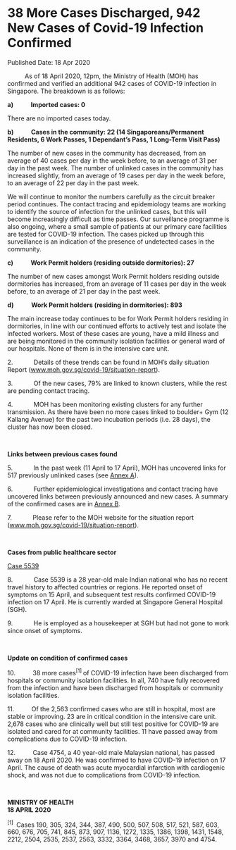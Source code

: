 <html>
    <meta http-equiv="Content-Type" content="text/html; charset=utf-8"/>
    <meta charset="utf-8"/>
    <title>38 More Cases Discharged, 942 New Cases of Covid-19 Infection Confirmed</title>
    <body><h1>38 More Cases Discharged, 942 New Cases of Covid-19 Infection Confirmed</h1>
    <p>Published Date: 18 Apr 2020</p> <p>&nbsp;&nbsp;&nbsp;&nbsp;&nbsp;&nbsp;&nbsp;&nbsp;&nbsp; As of 18 April 2020, 12pm, the Ministry of Health (MOH) has confirmed and verified an additional 942 cases of COVID-19 infection in Singapore. The breakdown is as follows: </p><p><strong>a)&nbsp;&nbsp;&nbsp;&nbsp;&nbsp;&nbsp;&nbsp;&nbsp;&nbsp;&nbsp;&nbsp; Imported cases: 0 </strong></p><p>There are no imported cases today.&nbsp;&nbsp; </p><p><strong>b)&nbsp;&nbsp;&nbsp;&nbsp;&nbsp;&nbsp;&nbsp;&nbsp;&nbsp;&nbsp;&nbsp; Cases in the community: 22 (14 Singaporeans/Permanent Residents, 6 Work Passes, 1 Dependant’s Pass, 1 Long-Term Visit Pass)</strong></p><p>The number of new cases in the community has decreased, from an average of 40 cases per day in the week before, to an average of 31 per day in the past week. The number of unlinked cases in the community has increased slightly, from an average of 19 cases per day in the week before, to an average of 22 per day in the past week.&nbsp; </p><p>We will continue to monitor the numbers carefully as the circuit breaker period continues. The contact tracing and epidemiology teams are working to identify the source of infection for the unlinked cases, but this will become increasingly difficult as time passes. Our surveillance programme is also ongoing, where a small sample of patients at our primary care facilities are tested for COVID-19 infection. The cases picked up through this surveillance is an indication of the presence of undetected cases in the community.</p><p><strong>c)&nbsp;&nbsp;&nbsp;&nbsp;&nbsp;&nbsp;&nbsp;&nbsp;&nbsp;&nbsp;&nbsp; Work Permit holders (residing outside dormitories): 27</strong></p><p>The number of new cases amongst Work Permit holders residing outside dormitories has increased, from an average of 11 cases per day in the week before, to an average of 21 per day in the past week.&nbsp; </p><p><strong>d)&nbsp;&nbsp;&nbsp;&nbsp;&nbsp;&nbsp;&nbsp;&nbsp;&nbsp;&nbsp;&nbsp; Work Permit holders (residing in dormitories): 893</strong></p><p>The main increase today continues to be for Work Permit holders residing in dormitories, in line with our continued efforts to actively test and isolate the infected workers. Most of these cases are young, have a mild illness and are being monitored in the community isolation facilities or general ward of our hospitals. None of them is in the intensive care unit. </p><p>2.&nbsp;&nbsp;&nbsp;&nbsp;&nbsp;&nbsp;&nbsp;&nbsp;&nbsp;&nbsp;&nbsp; Details of these trends can be found in MOH’s daily situation Report (<a title="" href="http://www.moh.gov.sg/covid-19/situation-report" target="_blank" data-saferedirecturl="https://www.google.com/url?q=http://www.moh.gov.sg/covid-19/situation-report&amp;source=gmail&amp;ust=1587306923796000&amp;usg=AFQjCNEF7-crYThPiIRhiwjdx0vEYwH83w">www.moh.gov.sg/covid-19/<wbr>situation-report</a>). </p><p>3.&nbsp;&nbsp;&nbsp;&nbsp;&nbsp;&nbsp;&nbsp;&nbsp;&nbsp;&nbsp;&nbsp; Of the new cases, 79% are linked to known clusters, while the rest are pending contact tracing. </p><p>4.&nbsp;&nbsp;&nbsp;&nbsp;&nbsp;&nbsp;&nbsp;&nbsp;&nbsp;&nbsp;&nbsp; MOH has been monitoring existing clusters for any further transmission. As there have been no more cases linked to boulder+ Gym (12 Kallang Avenue) for the past two incubation periods (i.e. 28 days), the cluster has now been closed. </p><p>&nbsp;</p><p><strong>Links between previous cases found</strong></p><p>5.&nbsp;&nbsp;&nbsp;&nbsp;&nbsp;&nbsp;&nbsp;&nbsp;&nbsp;&nbsp;&nbsp; In the past week (11 April to 17 April), MOH has uncovered links for 517 previously unlinked cases (see <a title="Annex A" href="/docs/librariesprovider5/pressroom/annex-a9aa73f32ea744f49936bfc43b3612c43.pdf?sfvrsn=304054e0_2">Annex A</a>). </p><p>6.&nbsp;&nbsp;&nbsp;&nbsp;&nbsp;&nbsp;&nbsp;&nbsp;&nbsp;&nbsp;&nbsp; Further epidemiological investigations and contact tracing have uncovered links between previously announced and new cases. A summary of the confirmed cases are in <a title="Annex B" href="/docs/librariesprovider5/pressroom/annex-b-18-4.pdf?sfvrsn=7ab584c8_2">Annex B</a>.</p><p>7.&nbsp;&nbsp;&nbsp;&nbsp;&nbsp;&nbsp;&nbsp;&nbsp;&nbsp;&nbsp;&nbsp; Please refer to the MOH website for the situation report (<a title="" href="http://www.moh.gov.sg/covid-19/situation-report" target="_blank" data-saferedirecturl="https://www.google.com/url?q=http://www.moh.gov.sg/covid-19/situation-report&amp;source=gmail&amp;ust=1587306923796000&amp;usg=AFQjCNEF7-crYThPiIRhiwjdx0vEYwH83w">www.moh.gov.sg/covid-19/<wbr>situation-report</a>). </p><p>&nbsp;</p><p><strong>Cases from public healthcare sector</strong></p><p><u></u><u>Case 5539 </u></p><p>8.&nbsp;&nbsp;&nbsp;&nbsp;&nbsp;&nbsp;&nbsp;&nbsp;&nbsp;&nbsp;&nbsp; Case 5539 is a 28 year-old male Indian national who has no recent travel history to affected countries or regions. He reported onset of symptoms on 15 April, and subsequent test results confirmed COVID-19 infection on 17 April. He is currently warded at Singapore General Hospital (SGH).</p><p>9.&nbsp;&nbsp;&nbsp;&nbsp;&nbsp;&nbsp;&nbsp;&nbsp;&nbsp;&nbsp;&nbsp; He is employed as a housekeeper at SGH but had not gone to work since onset of symptoms.</p><p>&nbsp;</p><p><strong>Update on condition of confirmed cases</strong></p><p>10.&nbsp;&nbsp;&nbsp;&nbsp;&nbsp;&nbsp;&nbsp;&nbsp;&nbsp; 38 more cases<sup>[1] </sup>of COVID-19 infection have been discharged from hospitals or community isolation facilities. In all, 740 have fully recovered from the infection and have been discharged from hospitals or community isolation facilities. </p><p>11.&nbsp;&nbsp;&nbsp;&nbsp;&nbsp;&nbsp;&nbsp;&nbsp;&nbsp; Of the 2,563 confirmed cases who are still in hospital, most are stable or improving. 23 are in critical condition in the intensive care unit. 2,678 cases who are clinically well but still test positive for COVID-19 are isolated and cared for at community facilities. 11 have passed away from complications due to COVID-19 infection.</p><p>12.&nbsp;&nbsp;&nbsp;&nbsp;&nbsp;&nbsp;&nbsp;&nbsp;&nbsp; Case 4754, a 40 year-old male Malaysian national, has passed away on 18 April 2020. He was confirmed to have COVID-19 infection on 17 April. The cause of death was acute myocardial infarction with cardiogenic shock, and was not due to complications from COVID-19 infection.</p><p>&nbsp;&nbsp;</p><p><strong>MINISTRY OF HEALTH<br>18 APRIL 2020</strong></p><p><sup>[1]&nbsp;</sup> Cases 190, 305, 324, 344, 387, 490, 500, 507, 508, 517, 521, 587, 603, 660, 676, 705, 741, 845, 873, 907, 1136, 1272, 1335, 1386, 1398, 1431, 1548, 2212, 2504, 2535, 2537, 2563, 3332, 3364, 3468, 3657, 3970 and 4754.</p></body>
</html>